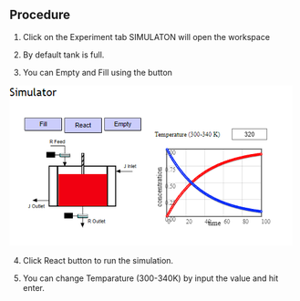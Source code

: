 ## Procedure


1. Click on the Experiment tab SIMULATON will open the workspace
                              
2. By default tank is full.

3. You can Empty and Fill using the button

<img src="images/exp1_1.png"  />

4. Click React button to run the simulation.
                            
5. You can change Temparature (300-340K) by input the value and hit enter.              
                            
         
